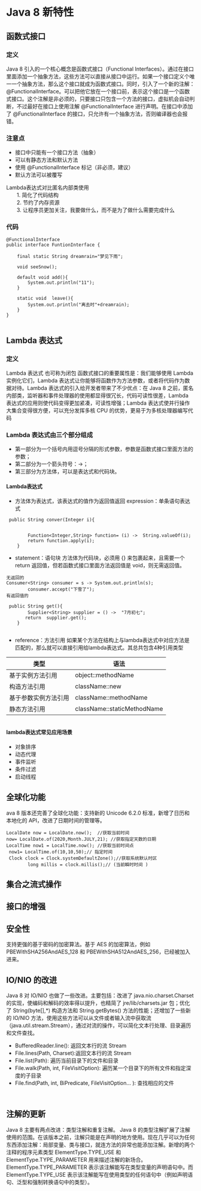 # Java 8 新特性
## 函数式接口
   ### 定义
   Java 8 引入的一个核心概念是函数式接口（Functional Interfaces）。通过在接口里面添加一个抽象方法，这些方法可以直接从接口中运行。如果一个接口定义个唯一一个抽象方法，那么这个接口就成为函数式接口。同时，引入了一个新的注解：@FunctionalInterface。可以把他它放在一个接口前，表示这个接口是一个函数式接口。这个注解是非必须的，只要接口只包含一个方法的接口，虚拟机会自动判断，不过最好在接口上使用注解 @FunctionalInterface 进行声明。在接口中添加了 @FunctionalInterface 的接口，只允许有一个抽象方法，否则编译器也会报错。
   ### 注意点
   - 接口中只能有一个接口方法（抽象）
   - 可以有静态方法和默认方法
   - 使用 @FunctionalInterface 标记（非必须，建议）
   - 默认方法可以被覆写
  
   Lambda表达式对比匿名内部类使用<br>
　　1. 简化了代码结构<br>
　　2. 节约了内存资源<br>
　　3. 让程序员更加关注，我要做什么，而不是为了做什么需要完成什么<br>
   ### 代码
```
@FunctionalInterface
public interface FuntionInterface {

    final static String dreamrain="梦见下雨";

    void seeSnow();

    default void add(){
        System.out.println("11");
    }

    static void  leave(){
        System.out.println("离去时"+dreamrain);
    }
}
```
```

```

## Lambda 表达式
 ### 定义
  Lambda 表达式 也可称为闭包
 函数式接口的重要属性是：我们能够使用 Lambda 实例化它们，Lambda 表达式让你能够将函数作为方法参数，或者将代码作为数据对待。Lambda 表达式的引入给开发者带来了不少优点：在 Java 8 之前，匿名内部类，监听器和事件处理器的使用都显得很冗长，代码可读性很差，Lambda 表达式的应用则使代码变得更加紧凑，可读性增强；Lambda 表达式使并行操作大集合变得很方便，可以充分发挥多核 CPU 的优势，更易于为多核处理器编写代码
 ### Lambda 表达式由三个部分组成
 - 第一部分为一个括号内用逗号分隔的形式参数，参数是函数式接口里面方法的参数；
 - 第二部分为一个箭头符号：->；
 - 第三部分为方法体，可以是表达式和代码块。
 
  #### Lambda表达式
  - 方法体为表达式，该表达式的值作为返回值返回 expression：单条语句表达式
```
 public String conver(Integer i){


        Function<Integer,String> function= (i) ->  String.valueOf(i);
        return function.apply(i);
    }

```
  - statement：语句块 方法体为代码块，必须用 {} 来包裹起来，且需要一个 return 返回值，但若函数式接口里面方法返回值是 void，则无需返回值。
```
无返回的
Consumer<String> consumer = s -> System.out.println(s);
        consumer.accept("下雪了");
有返回值的

 public String get(){
        Supplier<String> supplier = () ->  "7月初七";
       return  supplier.get();
    }


```
  - reference：方法引用 如果某个方法在结构上与lambda表达式中对应方法是匹配的，那么就可以直接引用给lambda表达式。其总共包含4种引用类型

|类型	|语法	|
|--	|--	|
|基于实例方法引用	|	object::methodName	|
|构造方法引用	|className::new	|
|基于参数实例方法引用	|className::methodName	|
|静态方法引用	|className::staticMethodName	|
```

```


   

  #### lambda表达式常见应用场景
  - 对象排序
  - 动态代理
  - 事件监听
  - 条件过滤
  - 启动线程




## 全球化功能
  ava 8 版本还完善了全球化功能：支持新的 Unicode 6.2.0 标准，新增了日历和本地化的 API，改进了日期时间的管理等。
```
LocalDate now = LocalDate.now();  //获取当前时间
now= LocalDate.of(2020,Month.JULY,21); //获取指定天数的日期
LocalTime now1 = LocalTime.now(); //获取当前时间点
 now1= LocalTime.of(10,10,50);// 指定时间
 Clock clock = Clock.systemDefaultZone();//获取系统默认时区 
        long millis = clock.millis();// (当前瞬时时间 )
```

## 集合之流式操作
## 接口的增强
## 安全性
   支持更强的基于密码的加密算法。基于 AES 的加密算法，例如 PBEWithSHA256AndAES_128 和 PBEWithSHA512AndAES_256，已经被加入进来。
## IO/NIO 的改进
   Java 8 对 IO/NIO 也做了一些改进。主要包括：改进了 java.nio.charset.Charset 的实现，使编码和解码的效率得以提升，也精简了 jre/lib/charsets.jar 包；优化了 String(byte[],*) 构造方法和 String.getBytes() 方法的性能；还增加了一些新的 IO/NIO 方法，使用这些方法可以从文件或者输入流中获取流（java.util.stream.Stream），通过对流的操作，可以简化文本行处理、目录遍历和文件查找。
   - BufferedReader.line(): 返回文本行的流 Stream<String>
   - File.lines(Path, Charset):返回文本行的流 Stream<String>
   - File.list(Path): 遍历当前目录下的文件和目录
   - File.walk(Path, int, FileVisitOption): 遍历某一个目录下的所有文件和指定深度的子目录
   - File.find(Path, int, BiPredicate, FileVisitOption... ): 查找相应的文件
```


```
## 注解的更新
   Java 8 主要有两点改进：类型注解和重复注解。
   Java 8 的类型注解扩展了注解使用的范围。在该版本之前，注解只能是在声明的地方使用。现在几乎可以为任何东西添加注解：局部变量、类与接口，就连方法的异常也能添加注解。新增的两个注释的程序元素类型 ElementType.TYPE_USE 和 ElementType.TYPE_PARAMETER 用来描述注解的新场合。ElementType.TYPE_PARAMETER 表示该注解能写在类型变量的声明语句中。而 ElementType.TYPE_USE 表示该注解能写在使用类型的任何语句中（例如声明语句、泛型和强制转换语句中的类型）。